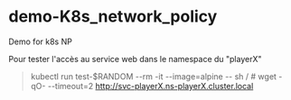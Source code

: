 # demo-K8s_network_policy

Demo for k8s NP

Pour tester l'accès au service web dans le namespace du "playerX"

>kubectl run test-$RANDOM --rm -it --image=alpine -- sh
 >/ # wget -qO- --timeout=2 http://svc-playerX.ns-playerX.cluster.local
